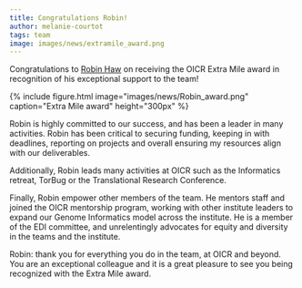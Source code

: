 ```yaml
---
title: Congratulations Robin!
author: melanie-courtot
tags: team
image: images/news/extramile_award.png
---
```


Congratulations to [Robin Haw](/members/robin-haw.html) on receiving the OICR Extra Mile award in recognition of his exceptional support to the team!

{%
  include figure.html
  image="images/news/Robin_award.png"
  caption="Extra Mile award"
  height="300px"
%} 


Robin is highly committed to our success, and has been a leader in many activities. Robin has been critical to securing funding, keeping in with deadlines, reporting on projects and overall ensuring my resources align with our deliverables.

Additionally, Robin leads many activities at OICR such as the Informatics retreat, TorBug or the Translational Research Conference.

Finally, Robin empower other members of the team. He mentors staff and joined the OICR mentorship program, working with other institute leaders to expand our Genome Informatics model across the institute. He is a member of the EDI committee, and unrelentingly advocates for equity and diversity in the teams and the institute.

Robin: thank you for everything you do in the team, at OICR and beyond. You are an exceptional colleague and it is a great pleasure to see you being recognized with the Extra Mile award.
